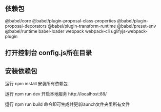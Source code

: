 
## 依赖包
@babel/core @babel/plugin-proposal-class-properties @babel/plugin-proposal-decorators @babel/plugin-transform-runtime @babel/preset-env @babel/runtime babel-loader webpack webpack-cli
uglifyjs-webpack-plugin


## 打开控制台 config.js所在目录 
## 安装依赖包

运行 npm install 安装所有依赖包

运行 npm run dev 开启本地服务 http://localhost:88/

运行 npm run build 命令即可生成并更新launch文件夹里所有文件
